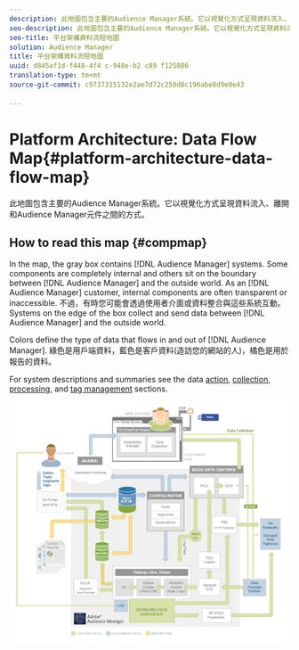 ```yaml
---
description: 此地圖包含主要的Audience Manager系統。它以視覺化方式呈現資料流入、離開和Audience Manager元件之間的方式。
seo-description: 此地圖包含主要的Audience Manager系統。它以視覺化方式呈現資料流入、離開和Audience Manager元件之間的方式。
seo-title: 平台架構資料流程地圖
solution: Audience Manager
title: 平台架構資料流程地圖
uuid: d845af1d-f448-4f4 c-948e-b2 c89 f125086
translation-type: tm+mt
source-git-commit: c9737315132e2ae7d72c250d8c196abe8d9e0e43

---
```



# Platform Architecture: Data Flow Map{#platform-architecture-data-flow-map}

此地圖包含主要的Audience Manager系統。它以視覺化方式呈現資料流入、離開和Audience Manager元件之間的方式。

## How to read this map {#compmap}

<!-- 

c_compmap.xml

 -->

In the map, the gray box contains [!DNL Audience Manager] systems. Some components are completely internal and others sit on the boundary between [!DNL Audience Manager] and the outside world. As an [!DNL Audience Manager] customer, internal components are often transparent or inaccessible. 不過，有時您可能會透過使用者介面或資料整合與這些系統互動。Systems on the edge of the box collect and send data between [!DNL Audience Manager] and the outside world.

Colors define the type of data that flows in and out of [!DNL Audience Manager]. 綠色是用戶端資料，藍色是客戶資料(造訪您的網站的人)，橘色是用於報告的資料。

For system descriptions and summaries see the data [action](../../reference/system-components/components-data-action.md), [collection](../../reference/system-components/components-data-collection.md), [processing](../../reference/system-components/components-data-processing.md), and [tag management](../../reference/system-components/components-tag-management.md) sections.

![](assets/flowmap.png)

